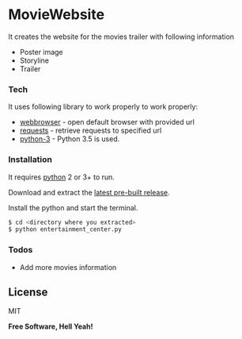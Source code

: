 # MovieWebsite

It creates the website for the movies trailer with following information

  - Poster image
  - Storyline
  - Trailer

### Tech

It uses following library to work properly to work properly:

* [webbrowser] - open default browser with provided url
* [requests] - retrieve requests to specified url
* [python-3] - Python 3.5 is used.

### Installation

It requires [python](http://python.org/doc) 2 or 3+ to run.

Download and extract the [latest pre-built release](https://github.com/joemccann/dillinger/releases).

Install the python and start the terminal.

```sh
$ cd <directory where you extracted>
$ python entertainment_center.py
```


### Todos

 - Add more movies information

License
----

MIT


**Free Software, Hell Yeah!**

[//]: # (These are reference links used in the body of this note and get stripped out when the markdown processor does its job. There is no need to format nicely because it shouldn't be seen. Thanks SO - http://stackoverflow.com/questions/4823468/store-comments-in-markdown-syntax)


   [webbrowser]: <https://docs.python.org/2/library/webbrowser.html>
   [requests]: <https://pypi.python.org/pypi/requests>
   [python-3]: <http://python.org/doc>

